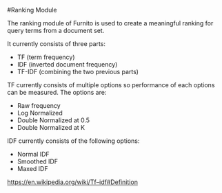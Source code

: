 #Ranking Module

The ranking module of Furnito is used to create a meaningful ranking for query terms from a document set.

It currently consists of three parts:
 - TF (term frequency)
 - IDF (inverted document frequency)
 - TF-IDF (combining the two previous parts)

TF currently consists of multiple options so performance of each options can be measured. The options are:
 - Raw frequency
 - Log Normalized
 - Double Normalized at 0.5
 - Double Normalized at K

IDF currently consists of the following options:
 - Normal IDF
 - Smoothed IDF
 - Maxed IDF

https://en.wikipedia.org/wiki/Tf–idf#Definition
